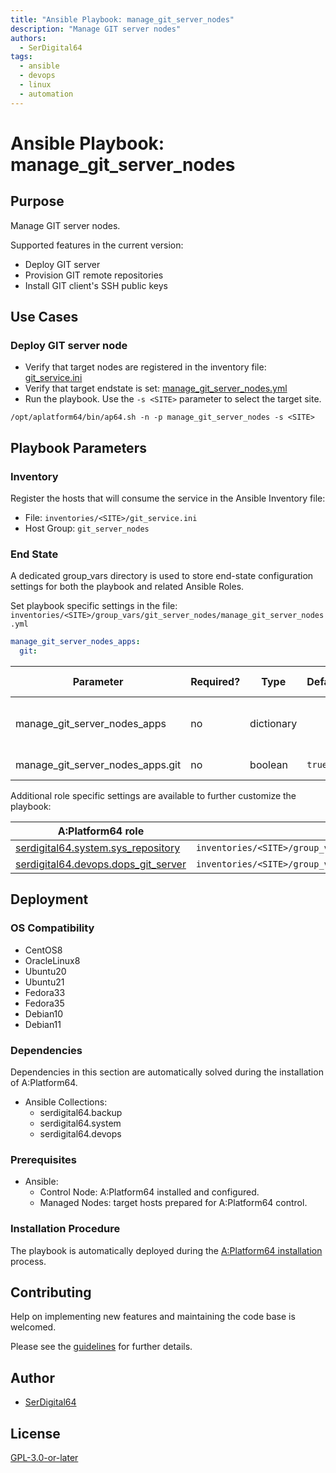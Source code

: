 ```yaml
---
title: "Ansible Playbook: manage_git_server_nodes"
description: "Manage GIT server nodes"
authors:
  - SerDigital64
tags:
  - ansible
  - devops
  - linux
  - automation
---
```


# Ansible Playbook: manage_git_server_nodes

## Purpose

Manage GIT server nodes.

Supported features in the current version:

- Deploy GIT server
- Provision GIT remote repositories
- Install GIT client's SSH public keys

## Use Cases

### Deploy GIT server node

- Verify that target nodes are registered in the inventory file: [git_service.ini](#inventory)
- Verify that target endstate is set: [manage_git_server_nodes.yml](#end-state)
- Run the playbook. Use the `-s <SITE>` parameter to select the target site.

```shell
/opt/aplatform64/bin/ap64.sh -n -p manage_git_server_nodes -s <SITE>
```

## Playbook Parameters

### Inventory

Register the hosts that will consume the service in the Ansible Inventory file:

- File: `inventories/<SITE>/git_service.ini`
- Host Group: `git_server_nodes`

### End State

A dedicated group_vars directory is used to store end-state configuration settings for both the playbook and related Ansible Roles.

Set playbook specific settings in the file: `inventories/<SITE>/group_vars/git_server_nodes/manage_git_server_nodes.yml`

```yaml
manage_git_server_nodes_apps:
  git:
```

| Parameter                        | Required? | Type       | Default | Purpose / Value                           |
| -------------------------------- | --------- | ---------- | ------- | ----------------------------------------- |
| manage_git_server_nodes_apps     | no        | dictionary |         | Define what applications will be deployed |
| manage_git_server_nodes_apps.git | no        | boolean    | `true`  | Deploy the application?                   |

Additional role specific settings are available to further customize the playbook:

| A:Platform64 role                                                                  | group_vars file                                                      |
| ---------------------------------------------------------------------------------- | -------------------------------------------------------------------- |
| [serdigital64.system.sys_repository](../roles/sys_repository.md#role-parameters)   | `inventories/<SITE>/group_vars/git_server_nodes/sys_repository.yml` |
| [serdigital64.devops.dops_git_server](../roles/dops_git_server.md#role-parameters) | `inventories/<SITE>/group_vars/git_server_nodes/dops_git_server.yml` |

## Deployment

### OS Compatibility

- CentOS8
- OracleLinux8
- Ubuntu20
- Ubuntu21
- Fedora33
- Fedora35
- Debian10
- Debian11

### Dependencies

Dependencies in this section are automatically solved during the installation of A:Platform64.

- Ansible Collections:
  - serdigital64.backup
  - serdigital64.system
  - serdigital64.devops

### Prerequisites

- Ansible:
  - Control Node: A:Platform64 installed and configured.
  - Managed Nodes: target hosts prepared for A:Platform64 control.

### Installation Procedure

The playbook is automatically deployed during the [A:Platform64 installation](/#installation) process.

## Contributing

Help on implementing new features and maintaining the code base is welcomed.

Please see the [guidelines](../contributing/guidelines.md) for further details.

## Author

- [SerDigital64](https://serdigital64.github.io/)

## License

[GPL-3.0-or-later](https://www.gnu.org/licenses/gpl-3.0.txt)
